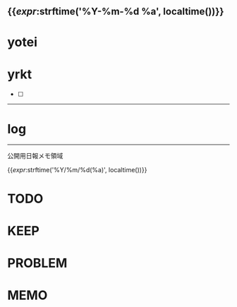 {{_expr_:strftime('%Y-%m-%d %a', localtime())}}
---

# yotei

# yrkt
- [ ]

---
# log

---
公開用日報メモ領域

{{_expr_:strftime('%Y/%m/%d(%a)', localtime())}}

# TODO

# KEEP

# PROBLEM

# MEMO
